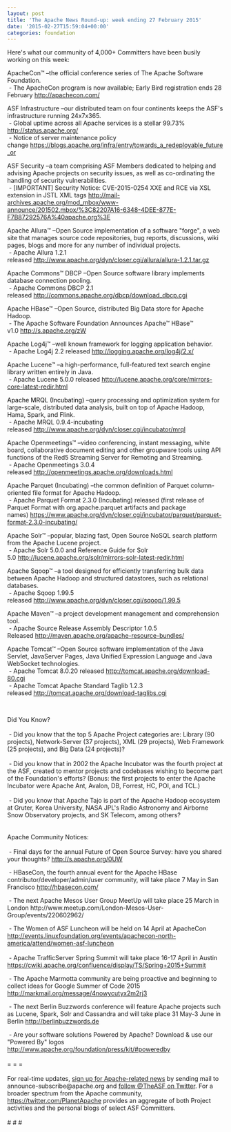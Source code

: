 ```yaml
---
layout: post
title: 'The Apache News Round-up: week ending 27 February 2015'
date: '2015-02-27T15:59:04+00:00'
categories: foundation
---
```

<div>Here's what our community of 4,000+ Committers have been busily working on this week:</div> 
  <p>ApacheCon™ –the official conference series of The Apache Software Foundation.<br />&nbsp;- The ApacheCon program is now available; Early Bird registration ends 28 February&nbsp;<a href="http://apachecon.com/">http://apachecon.com/</a></p> 
  <div> 
    <p>ASF Infrastructure –our distributed team on four continents keeps the ASF's infrastructure running 24x7x365.<br />&nbsp;- Global uptime across all Apache services is a stellar 99.73% <a href="http://status.apache.org/">http://status.apache.org/</a><br />&nbsp;- Notice of server maintenance policy change&nbsp;<a href="https://blogs.apache.org/infra/entry/towards_a_redeployable_future_or">https://blogs.apache.org/infra/entry/towards_a_redeployable_future_or</a></p> 
    <p>ASF Security&nbsp;–a team comprising ASF Members dedicated to helping and advising Apache projects on security issues, as well as co-ordinating the handling of security vulnerabilities.<br />&nbsp;- [IMPORTANT] Security Notice: CVE-2015-0254 XXE and RCE via XSL extension in JSTL XML tags&nbsp;<a href="http://mail-archives.apache.org/mod_mbox/www-announce/201502.mbox/%3C82207A16-6348-4DEE-877E-F7B87292576A%40apache.org%3E">http://mail-archives.apache.org/mod_mbox/www-announce/201502.mbox/%3C82207A16-6348-4DEE-877E-F7B87292576A%40apache.org%3E</a></p> 
  </div> 
  <p>Apache Allura™ –Open Source implementation of a software &quot;forge&quot;, a web site that manages source code repositories, bug reports, discussions, wiki pages, blogs and more for any number of individual projects.<br />&nbsp;- Apache Allura 1.2.1 released&nbsp;<a href="http://www.apache.org/dyn/closer.cgi/allura/allura-1.2.1.tar.gz">http://www.apache.org/dyn/closer.cgi/allura/allura-1.2.1.tar.gz</a></p> 
  <p>Apache Commons™ DBCP –Open Source software library implements database connection pooling.<br />&nbsp;- Apache Commons DBCP 2.1 released&nbsp;<a href="http://commons.apache.org/dbcp/download_dbcp.cgi">http://commons.apache.org/dbcp/download_dbcp.cgi</a></p> 
  <div> 
    <p>Apache HBase™ –Open Source, distributed Big Data store for Apache Hadoop.<br />&nbsp;- The Apache Software Foundation Announces Apache™ HBase™ v1.0&nbsp;<a href="http://s.apache.org/zW">http://s.apache.org/zW</a></p> 
    <p>Apache Log4j™ –well known framework for logging application behavior.<br />&nbsp;- Apache Log4j 2.2 released&nbsp;<a href="http://logging.apache.org/log4j/2.x/">http://logging.apache.org/log4j/2.x/</a></p> 
  </div> 
  <div> 
    <p>Apache Lucene™ –a high-performance, full-featured text search engine library written entirely in Java.<br />&nbsp;- Apache Lucene 5.0.0 released&nbsp;<a href="http://lucene.apache.org/core/mirrors-core-latest-redir.html">http://lucene.apache.org/core/mirrors-core-latest-redir.html</a></p> 
    <p><font color="#000000"><a href="http://lucene.apache.org/core/mirrors-core-latest-redir.html"></a>Apache MRQL (Incubating)</font>&nbsp;–query processing and optimization system for large-scale, distributed data analysis, built on top of Apache Hadoop, Hama, Spark, and Flink.<br />&nbsp;- Apache MRQL 0.9.4-incubating released&nbsp;<a href="http://www.apache.org/dyn/closer.cgi/incubator/mrql">http://www.apache.org/dyn/closer.cgi/incubator/mrql</a></p> 
    <p>Apache Openmeetings™ –video conferencing, instant messaging, white board, collaborative document editing and other groupware tools using API functions of the Red5 Streaming Server for Remoting and Streaming.<br />&nbsp;- Apache Openmeetings 3.0.4 released&nbsp;<a href="http://openmeetings.apache.org/downloads.html">http://openmeetings.apache.org/downloads.html</a></p> 
    <p>Apache Parquet (Incubating)&nbsp;–the common definition of Parquet column-oriented file format for Apache Hadoop.<br />&nbsp;- Apache Parquet Format 2.3.0 (Incubating) released (first release of Parquet Format with org.apache.parquet artifacts and package names)&nbsp;<a href="https://www.apache.org/dyn/closer.cgi/incubator/parquet/parquet-format-2.3.0-incubating/">https://www.apache.org/dyn/closer.cgi/incubator/parquet/parquet-format-2.3.0-incubating/</a></p> 
  </div> 
  <p>Apache Solr™ –popular, blazing fast, Open Source NoSQL search platform from the Apache Lucene project.<br />&nbsp;- Apache Solr 5.0.0 and Reference Guide for Solr 5.0&nbsp;<a href="http://lucene.apache.org/solr/mirrors-solr-latest-redir.html">http://lucene.apache.org/solr/mirrors-solr-latest-redir.html</a></p> 
  <p>Apache Sqoop™ –a tool designed for efficiently transferring bulk data between Apache Hadoop and structured datastores, such as relational databases.<br />&nbsp;- Apache Sqoop 1.99.5 released&nbsp;<a href="http://www.apache.org/dyn/closer.cgi/sqoop/1.99.5">http://www.apache.org/dyn/closer.cgi/sqoop/1.99.5</a></p> 
  <p>Apache Maven™ –a project development management and comprehension tool.<br />&nbsp;- Apache Source Release Assembly Descriptor 1.0.5 Released&nbsp;<a href="http://maven.apache.org/apache-resource-bundles/">http://maven.apache.org/apache-resource-bundles/</a></p> 
  <p>Apache Tomcat™ –Open Source software implementation of the Java Servlet, JavaServer Pages, Java Unified Expression Language and Java WebSocket technologies.<br />&nbsp;- Apache Tomcat 8.0.20 released&nbsp;<a href="http://tomcat.apache.org/download-80.cgi">http://tomcat.apache.org/download-80.cgi</a><br />&nbsp;- Apache Tomcat Apache Standard Taglib 1.2.3 released&nbsp;<a href="http://tomcat.apache.org/download-taglibs.cgi">http://tomcat.apache.org/download-taglibs.cgi</a></p> 
  <div> 
    <p><br /></p> 
  </div> 
  <div>Did You Know?</div> 
  <div><br /></div> 
  <div>&nbsp;- Did you know that the top 5 Apache Project categories are: Library (90 projects), Network-Server (37 projects), XML (29 projects), Web Framework (25 projects), and Big Data (24 projects)?</div> 
  <div><br /></div> 
  <div>&nbsp;- Did you know that in 2002 the Apache Incubator was the fourth project at the ASF, created to mentor projects and codebases wishing to become part of the Foundation's efforts? (Bonus: the first projects to enter the Apache Incubator were Apache Ant, Avalon, DB, Forrest, HC, POI, and TCL.)</div> 
  <div><br /></div> 
  <div>&nbsp;- Did you know that Apache Tajo is part of the Apache Hadoop ecosystem at Gruter, Korea University, NASA JPL's Radio Astronomy and Airborne Snow Observatory projects, and SK Telecom, among others?</div> 
  <div><br /></div> 
  <div><br />Apache Community Notices:</div> 
  <div><br /></div> 
  <div>&nbsp;- Final days for the annual Future of Open Source Survey: have you shared your thoughts? <a href="http://s.apache.org/0UW">http://s.apache.org/0UW</a> </div> 
  <div> 
    <p>&nbsp;- HBaseCon, the fourth annual event for the Apache HBase contributor/developer/admin/user community, will take place 7 May in San Francisco&nbsp;<a href="http://hbasecon.com/">http://hbasecon.com/</a></p> 
  </div> 
  <div> 
    <p>&nbsp;- The next Apache Mesos User Group MeetUp will take place 25 March in London http://www.meetup.com/London-Mesos-User-Group/events/220602962/</p> 
  </div> 
  <div>&nbsp;- The Women of ASF Luncheon will be held on 14 April at ApacheCon <a href="http://events.linuxfoundation.org/events/apachecon-north-america/attend/women-asf-luncheon">http://events.linuxfoundation.org/events/apachecon-north-america/attend/women-asf-luncheon</a></div> 
  <div><br /></div> 
  <div>&nbsp;- Apache TrafficServer Spring Summit will take place 16-17 April in Austin <a href="https://cwiki.apache.org/confluence/display/TS/Spring+2015+Summit">https://cwiki.apache.org/confluence/display/TS/Spring+2015+Summit</a> </div> 
  <div> 
    <p>&nbsp;- The Apache Marmotta community are being proactive and beginning to collect ideas for Google Summer of Code 2015 <a href="http://markmail.org/message/4nowycutyx2m2rj3">http://markmail.org/message/4nowycutyx2m2rj3</a></p> 
  </div> 
  <div> 
    <p>&nbsp;- The next Berlin Buzzwords conference will feature Apache projects such as Lucene, Spark, Solr and Cassandra and will take place 31 May-3 June in Berlin&nbsp;<a href="http://berlinbuzzwords.de">http://berlinbuzzwords.de</a> </p> 
  </div> 
  <div>&nbsp;- Are your software solutions Powered by Apache? Download &amp; use our &quot;Powered By&quot; logos <a href="http://www.apache.org/foundation/press/kit/#poweredby">http://www.apache.org/foundation/press/kit/#poweredby</a></div> 
  <div><br /></div> 
  <div>= = =</div> 
  <div><br /></div> 
  <div>For real-time updates, <a href="http://apache.org/foundation/mailinglists.html#foundation-announce">sign up for Apache-related news</a> by sending mail to announce-subscribe@apache.org and <a href="https://twitter.com/TheASF">follow @TheASF on Twitter</a>. For a broader spectrum from the Apache community, <a href="https://twitter.com/PlanetApache">https://twitter.com/PlanetApache</a> provides an aggregate of both Project activities and the personal blogs of select ASF Committers.</div> 
  <div><br /></div> 
  <div># # #</div>
